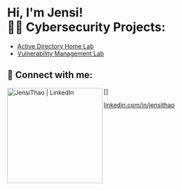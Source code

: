 <h1>Hi, I'm Jensi! <br/><a 

<h2>👨‍💻 Cybersecurity Projects:</h2>

  - [Active Directory Home Lab](https://github.com/jensithao/ActiveDirectoryLab)
  - [Vulnerability Management Lab]((https://github.com/jensithao/ActiveDirectoryLab))



<h2> 🤳 Connect with me:</h2>

[<img align="left" alt="JensiThao | LinkedIn" width="222px" src="https://upload.wikimedia.org/wikipedia/commons/a/aa/LinkedIn_2021.svg" />]

[linkedin.com/in/jensithao]((www.linkedin.com/in/jensithao))

<!--
**joshmadakor1/joshmadakor1** is a ✨ _special_ ✨ repository because its `README.md` (this file) appears on your GitHub profile.

Here are some ideas to get you started:

- 🔭 I’m currently working on ...
- 🌱 I’m currently learning ...
- 👯 I’m looking to collaborate on ...
- 🤔 I’m looking for help with ...
- 💬 Ask me about ...
- 📫 How to reach me: ...
- 😄 Pronouns: ...
- ⚡ Fun fact: ...
-->
